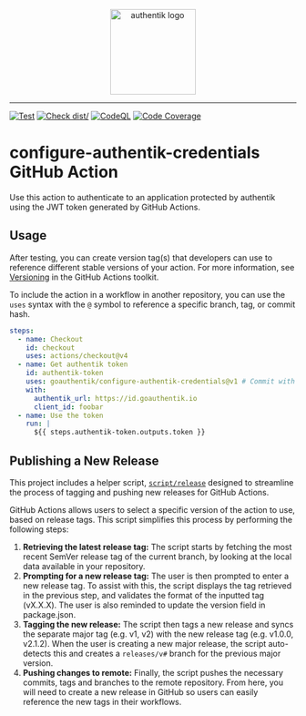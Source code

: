 <p align="center">
    <img src="https://goauthentik.io/img/icon_top_brand_colour.svg" height="150" alt="authentik logo">
</p>

---

[![Test](https://img.shields.io/github/actions/workflow/status/goauthentik/configure-authentik-credentials/ci.yml?branch=main&label=test&style=for-the-badge)](https://github.com/goauthentik/configure-authentik-credentials/actions/workflows/ci.yml)
[![Check dist/](https://img.shields.io/github/actions/workflow/status/goauthentik/configure-authentik-credentials/check-dist.yml?branch=main&label=build&style=for-the-badge)](https://github.com/goauthentik/configure-authentik-credentials/actions/workflows/check-dist.yml)
[![CodeQL](https://img.shields.io/github/actions/workflow/status/goauthentik/configure-authentik-credentials/codeql-analysis.yml?branch=main&label=codeql&style=for-the-badge)](https://github.com/goauthentik/configure-authentik-credentials/actions/workflows/codeql-analysis.yml)
[![Code Coverage](https://img.shields.io/codecov/c/gh/goauthentik/configure-authentik-credentials?style=for-the-badge)](https://codecov.io/gh/goauthentik/configure-authentik-credentials)

# configure-authentik-credentials GitHub Action

Use this action to authenticate to an application protected by authentik using the JWT token
generated by GitHub Actions.

## Usage

After testing, you can create version tag(s) that developers can use to reference different stable
versions of your action. For more information, see
[Versioning](https://github.com/actions/toolkit/blob/master/docs/action-versioning.md) in the GitHub
Actions toolkit.

To include the action in a workflow in another repository, you can use the `uses` syntax with the
`@` symbol to reference a specific branch, tag, or commit hash.

```yaml
steps:
  - name: Checkout
    id: checkout
    uses: actions/checkout@v4
  - name: Get authentik token
    id: authentik-token
    uses: goauthentik/configure-authentik-credentials@v1 # Commit with the `v1` tag
    with:
      authentik_url: https://id.goauthentik.io
      client_id: foobar
  - name: Use the token
    run: |
      ${{ steps.authentik-token.outputs.token }}
```

## Publishing a New Release

This project includes a helper script, [`script/release`](./script/release) designed to streamline
the process of tagging and pushing new releases for GitHub Actions.

GitHub Actions allows users to select a specific version of the action to use, based on release
tags. This script simplifies this process by performing the following steps:

1. **Retrieving the latest release tag:** The script starts by fetching the most recent SemVer
   release tag of the current branch, by looking at the local data available in your repository.
1. **Prompting for a new release tag:** The user is then prompted to enter a new release tag. To
   assist with this, the script displays the tag retrieved in the previous step, and validates the
   format of the inputted tag (vX.X.X). The user is also reminded to update the version field in
   package.json.
1. **Tagging the new release:** The script then tags a new release and syncs the separate major tag
   (e.g. v1, v2) with the new release tag (e.g. v1.0.0, v2.1.2). When the user is creating a new
   major release, the script auto-detects this and creates a `releases/v#` branch for the previous
   major version.
1. **Pushing changes to remote:** Finally, the script pushes the necessary commits, tags and
   branches to the remote repository. From here, you will need to create a new release in GitHub so
   users can easily reference the new tags in their workflows.
